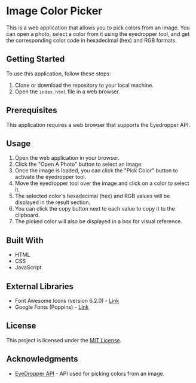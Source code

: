 # Image Color Picker

This is a web application that allows you to pick colors from an image. You can open a photo, select a color from it using the eyedropper tool, and get the corresponding color code in hexadecimal (hex) and RGB formats.

## Getting Started

To use this application, follow these steps:

1. Clone or download the repository to your local machine.
2. Open the `index.html` file in a web browser.

## Prerequisites

This application requires a web browser that supports the Eyedropper API.

## Usage

1. Open the web application in your browser.
2. Click the "Open A Photo" button to select an image.
3. Once the image is loaded, you can click the "Pick Color" button to activate the eyedropper tool.
4. Move the eyedropper tool over the image and click on a color to select it.
5. The selected color's hexadecimal (hex) and RGB values will be displayed in the result section.
6. You can click the copy button next to each value to copy it to the clipboard.
7. The picked color will also be displayed in a box for visual reference.

## Built With

- HTML
- CSS
- JavaScript

## External Libraries

- Font Awesome Icons (version 6.2.0) - [Link](https://cdnjs.cloudflare.com/ajax/libs/font-awesome/6.2.0/css/all.min.css)
- Google Fonts (Poppins) - [Link](https://fonts.googleapis.com/css2?family=Poppins&display=swap)

## License

This project is licensed under the [MIT License](LICENSE).

## Acknowledgments

- [EyeDropper API](https://developer.mozilla.org/en-US/docs/Web/API/EyeDropper) - API used for picking colors from an image.
